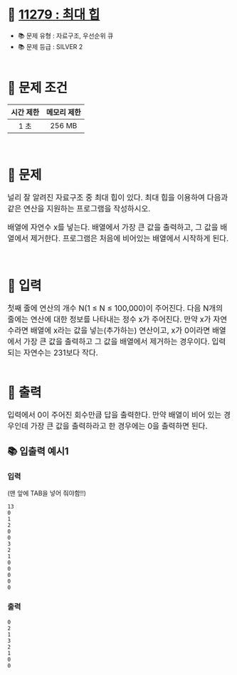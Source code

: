 # 📌 [ 11279 : 최대 힙 ](https://www.acmicpc.net/problem/11279)
- 📚 문제 유형 : 자료구조, 우선순위 큐
- 📚 문제 등급 : SILVER 2
  <br/><br/>

# 📌 문제 조건

|시간 제한|메모리 제한|
|:------:|:---:|
| 1 초| 256 MB|
<br/>

# 📌 문제
<div style="font-size: 17px">
널리 잘 알려진 자료구조 중 최대 힙이 있다. 최대 힙을 이용하여 다음과 같은 연산을 지원하는 프로그램을 작성하시오.

배열에 자연수 x를 넣는다.
배열에서 가장 큰 값을 출력하고, 그 값을 배열에서 제거한다.
프로그램은 처음에 비어있는 배열에서 시작하게 된다.
</div>
<br/>

# 📌 입력
<div style="font-size: 17px">
첫째 줄에 연산의 개수 N(1 ≤ N ≤ 100,000)이 주어진다. 다음 N개의 줄에는 연산에 대한 정보를 나타내는 정수 x가 주어진다. 만약 x가 자연수라면 배열에 x라는 값을 넣는(추가하는) 연산이고, x가 0이라면 배열에서 가장 큰 값을 출력하고 그 값을 배열에서 제거하는 경우이다. 입력되는 자연수는 231보다 작다.
</div>
<br/>

# 📌 출력
<div style="font-size: 17px">
입력에서 0이 주어진 회수만큼 답을 출력한다. 만약 배열이 비어 있는 경우인데 가장 큰 값을 출력하라고 한 경우에는 0을 출력하면 된다.
</div>

## 📚 입출력 예시1
### 입력
(맨 앞에 TAB을 넣어 줘야함!!)

    13
    0
    1
    2
    0
    0
    3
    2
    1
    0
    0
    0
    0
    0

### 출력
    0
    2
    1
    3
    2
    1
    0
    0

